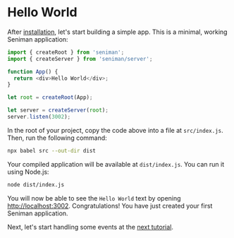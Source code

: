 # Hello World

After [installation](/docs/install), let's start building a simple app. This is a minimal, working Seniman application:

```js
import { createRoot } from 'seniman';
import { createServer } from 'seniman/server';

function App() {
  return <div>Hello World</div>;
}

let root = createRoot(App);

let server = createServer(root);
server.listen(3002);
```

In the root of your project, copy the code above into a file at `src/index.js`. Then, run the following command:

```bash
npx babel src --out-dir dist
```

Your compiled application will be available at `dist/index.js`. You can run it using Node.js:

```bash
node dist/index.js
```

You will now be able to see the `Hello World` text by opening [http://localhost:3002](http://localhost:3002). Congratulations! You have just created your first Seniman application. 

Next, let's start handling some events at the [next tutorial](/docs/event-handling).